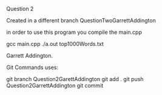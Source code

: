Question 2 

Created in a different branch QuestionTwoGarrettAddington

in order to use this program you compile the main.cpp

gcc main.cpp
./a.out top1000Words.txt


Garrett Addington.


Git Commands uses:

git branch Question2GarettAddington
git add .
git push Question2GarrettAddington
git commit 

